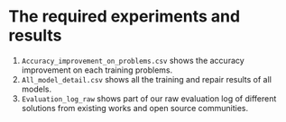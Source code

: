 # The required experiments and results

1. `Accuracy_improvement_on_problems.csv` shows the accuracy improvement on each training problems.
2. `All_model_detail.csv` shows all the training and repair results of all models.
3. `Evaluation_log_raw` shows part of our raw evaluation log of different solutions from existing works and open source communities. 
